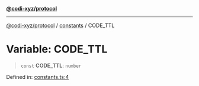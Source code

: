[**@codi-xyz/protocol**](../../README.md)

***

[@codi-xyz/protocol](../../modules.md) / [constants](../README.md) / CODE\_TTL

# Variable: CODE\_TTL

> `const` **CODE\_TTL**: `number`

Defined in: [constants.ts:4](https://github.com/codi-xyz/protocol/blob/002e813eac9470bcfdb2a1790ddea7c341cb39dd/src/constants.ts#L4)
